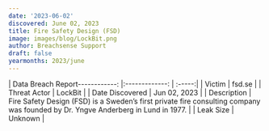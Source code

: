```yaml
---
date: '2023-06-02'
discovered: June 02, 2023
title: Fire Safety Design (FSD)
image: images/blog/LockBit.png
author: Breachsense Support
draft: false
yearmonths: 2023/june
---
```


| Data Breach Report------------:     |:-------------:    | :-----:|
| Victim      | fsd.se      | 
| Threat Actor      | LockBit      | 
| Date Discovered      | Jun 02, 2023      | 
| Description      | Fire Safety Design (FSD) is a Sweden’s first private fire consulting company was founded by Dr. Yngve Anderberg in Lund in 1977.      | 
| Leak Size      | Unknown      | 

